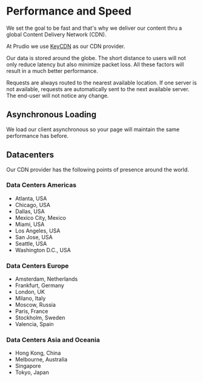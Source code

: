 # Performance and Speed

We set the goal to be fast and that's why we deliver our content thru a global Content Delivery Network (CDN).

At Prudio we use [KeyCDN](https://www.keycdn.com/?a=5066) as our CDN provider.

Our data is stored around the globe. The short distance to users will not only reduce latency but also minimize packet loss. All these factors will result in a much better performance.

Requests are always routed to the nearest available location. If one server is not available, requests are automatically sent to the next available server. The end-user will not notice any change.

## Asynchronous Loading

We load our client asynchronous so your page will maintain the same performance has before.

## Datacenters

Our CDN provider has the following points of presence around the world.

### Data Centers Americas

* Atlanta, USA
* Chicago, USA
* Dallas, USA
* Mexico City, Mexico
* Miami, USA
* Los Angeles, USA
* San Jose, USA
* Seattle, USA
* Washington D.C., USA

### Data Centers Europe

* Amsterdam, Netherlands
* Frankfurt, Germany
* London, UK
* Milano, Italy
* Moscow, Russia
* Paris, France
* Stockholm, Sweden
* Valencia, Spain

### Data Centers Asia and Oceania

* Hong Kong, China
* Melbourne, Australia
* Singapore
* Tokyo, Japan
